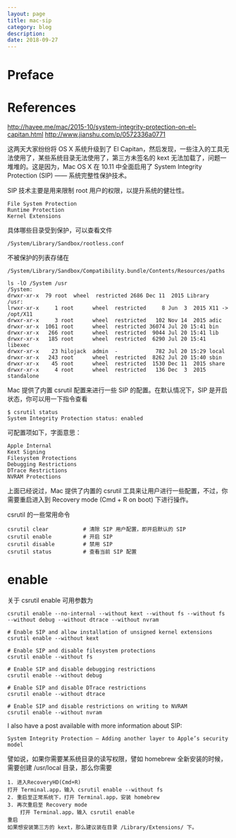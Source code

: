 ```yaml
---
layout: page
title: mac-sip
category: blog
description: 
date: 2018-09-27
---
```

# Preface
# References
http://havee.me/mac/2015-10/system-integrity-protection-on-el-capitan.html
http://www.jianshu.com/p/0572336a0771

这两天大家纷纷将 OS X 系统升级到了 El Capitan，然后发现，一些注入的工具无法使用了，某些系统目录无法使用了，第三方未签名的 kext 无法加载了，问题一堆堆的。这是因为，Mac OS X 在 10.11 中全面启用了 System Integrity Protection (SIP) —— 系统完整性保护技术。

SIP 技术主要是用来限制 root 用户的权限，以提升系统的健壮性。

	File System Protection
	Runtime Protection
	Kernel Extensions

具体哪些目录受到保护，可以查看文件

	/System/Library/Sandbox/rootless.conf

不被保护的列表存储在

	/System/Library/Sandbox/Compatibility.bundle/Contents/Resources/paths

	ls -lO /System /usr
	/System:
	drwxr-xr-x  79 root  wheel  restricted 2686 Dec 11  2015 Library
	/usr:
	lrwxr-xr-x     1 root      wheel  restricted     8 Jun  3  2015 X11 -> /opt/X11
	drwxr-xr-x     3 root      wheel  restricted   102 Nov 14  2015 adic
	drwxr-xr-x  1061 root      wheel  restricted 36074 Jul 20 15:41 bin
	drwxr-xr-x   266 root      wheel  restricted  9044 Jul 20 15:41 lib
	drwxr-xr-x   185 root      wheel  restricted  6290 Jul 20 15:41 libexec
	drwxr-xr-x    23 hilojack  admin  -            782 Jul 20 15:29 local
	drwxr-xr-x   243 root      wheel  restricted  8262 Jul 20 15:40 sbin
	drwxr-xr-x    45 root      wheel  restricted  1530 Dec 11  2015 share
	drwxr-xr-x     4 root      wheel  restricted   136 Dec  3  2015 standalone

Mac 提供了内置 csrutil 配置来进行一些 SIP 的配置。在默认情况下，SIP 是开启状态，你可以用一下指令查看

	$ csrutil status
	System Integrity Protection status: enabled

可配置项如下，字面意思：

	Apple Internal
	Kext Signing
	Filesystem Protections
	Debugging Restrictions
	DTrace Restrictions
	NVRAM Protections


上面已经说过，Mac 提供了内置的 csrutil 工具来让用户进行一些配置，不过，你需要重启进入到 Recovery mode (Cmd + R on boot) 下进行操作。

csrutil 的一些常用命令

	csrutil clear           # 清除 SIP 用户配置，即开启默认的 SIP
	csrutil enable          # 开启 SIP
	csrutil disable         # 禁用 SIP
	csrutil status          # 查看当前 SIP 配置

# enable
关于 csrutil enable 可用参数为

	csrutil enable --no-internal --without kext --without fs --without fs --without debug --without dtrace --without nvram

	# Enable SIP and allow installation of unsigned kernel extensions
	csrutil enable --without kext

	# Enable SIP and disable filesystem protections
	csrutil enable --without fs

	# Enable SIP and disable debugging restrictions
	csrutil enable --without debug

	# Enable SIP and disable DTrace restrictions
	csrutil enable --without dtrace

	# Enable SIP and disable restrictions on writing to NVRAM
	csrutil enable --without nvram

I also have a post available with more information about SIP:

	System Integrity Protection – Adding another layer to Apple’s security model

譬如说，如果你需要某系统目录的读写权限，譬如 homebrew 全新安装的时候，需要创建 /usr/local 目录，那么你需要

	1. 进入RecoveryHD(Cmd+R)
	打开 Terminal.app，输入 csrutil enable --without fs
	2. 重启至正常系统下，打开 Terminal.app，安装 homebrew
	3. 再次重启至 Recovery mode
		打开 Terminal.app，输入 csrutil enable
	重启
	如果想安装第三方的 kext，那么建议装在目录 /Library/Extensions/ 下。